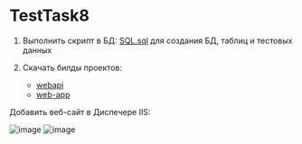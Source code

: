 # TestTask8
1. Выполнить скрипт в БД: [SQL.sql](https://github.com/mihail2771/TestTask8/blob/main/SQL.sql) для создания БД, таблиц и тестовых данных

2. Скачать билды проектов:
   - [webapi](https://download-directory.github.io/?url=https%3A%2F%2Fgithub.com%2Fmihail2771%2FTestTask8%2Ftree%2Fmain%2Fwebapi%2Fbin%2FRelease%2Fnet8.0%2Fpublish) 
   - [web-app ](https://download-directory.github.io/?url=https%3A%2F%2Fgithub.com%2Fmihail2771%2FTestTask8%2Ftree%2Fmain%2Fweb-app%2Fbuild)

Добавить веб-сайт в Диспечере IIS:

![image](https://github.com/mihail2771/TestTask8/assets/47285121/9fc27d1d-4853-449f-91ad-a43020e73167)
![image](https://github.com/mihail2771/TestTask8/assets/47285121/82647d02-efaa-4b72-940c-647a9a0d3dc4)

